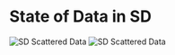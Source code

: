 # State of Data in SD
![SD Scattered Data](http://take.ms/mmFtr)
![SD Scattered Data](http://mrm-screen.s3.amazonaws.com/Let_Me_Get_That_Data_For_You_2015-02-26_16-11-18.png_2015-02-27_14-48-48.png)